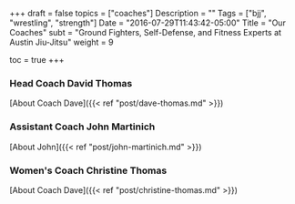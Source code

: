 +++
draft = false
topics = ["coaches"]
Description = ""
Tags = ["bjj", "wrestling", "strength"]
Date = "2016-07-29T11:43:42-05:00"
Title = "Our Coaches"
subt = "Ground Fighters, Self-Defense, and Fitness Experts at Austin Jiu-Jitsu"
weight = 9

toc = true
+++

### Head Coach David Thomas

[About Coach Dave]({{< ref "post/dave-thomas.md" >}})

### Assistant Coach John Martinich

[About John]({{< ref "post/john-martinich.md" >}})

### Women's Coach Christine Thomas

[About Coach Dave]({{< ref "post/christine-thomas.md" >}})
